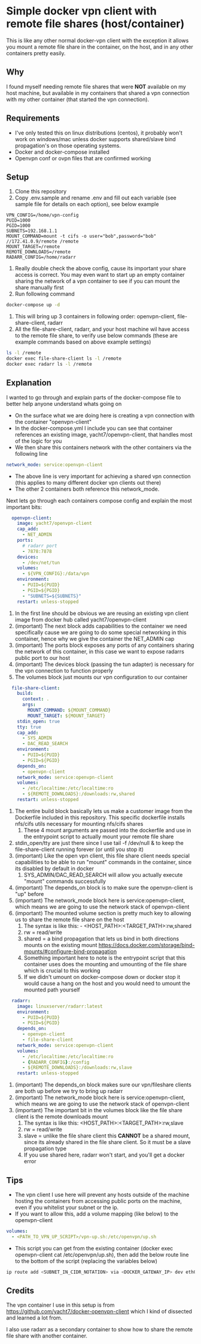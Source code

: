# Simple docker vpn client with remote file shares (host/container)

This is like any other normal docker-vpn client with the exception it allows you mount a remote file share in the container, on the host, and in any other containers pretty easily.

## Why

I found myself needing remote file shares that were **NOT** available on my host machine, but available in my containers that shared a vpn connection with my other container (that started the vpn connection).

## Requirements

- I've only tested this on linux distributions (centos), it probably won't work on windows/mac unless docker supports shared/slave bind propagation's on those operating systems.
- Docker and docker-compose installed
- Openvpn conf or ovpn files that are confirmed working

## Setup

1. Clone this repository
1. Copy .env.sample and rename .env and fill out each variable (see sample file for details on each option), see below example
```
VPN_CONFIG=/home/vpn-config
PUID=1000
PGID=1000
SUBNETS=192.168.1.1
MOUNT_COMMAND=mount -t cifs -o user="bob",password="bob" //172.41.0.9/remote /remote
MOUNT_TARGET=/remote
REMOTE_DOWNLOADS=/remote
RADARR_CONFIG=/home/radarr
```
1. Really double check the above config, cause its important your share access is correct. You may even want to start up an empty container sharing the network of a vpn container to see if you can mount the share manually first
1. Run following command
```bash
docker-compose up -d
```
1. This will bring up 3 containers in following order: openvpn-client, file-share-client, radarr
1. All the file-share-client, radarr, and your host machine wil have access to the remote file share, to verify use below commands (these are example commands based on above example settings)
```bash
ls -l /remote
docker exec file-share-client ls -l /remote
docker exec radarr ls -l /remote
```

## Explanation

I wanted to go through and explain parts of the docker-compose file to better help anyone understand whats going on

- On the surface what we are doing here is creating a vpn connection with the container "openvpn-client"
- In the docker-compose.yml I include you can see that container references an existing image, yacht7/openvpn-client, that handles most of the logic for you
- We then share this containers network with the other containers via the following line
```yaml
network_mode: service:openvpn-client
```
- The above line is very important for achieving a shared vpn connection (this applies to many different docker vpn clients out there)
- The other 2 containers both reference this network_mode.

Next lets go through each containers compose config and explain the most important bits:

```yaml
  openvpn-client:
    image: yacht7/openvpn-client
    cap_add:
      - NET_ADMIN
    ports:
      # radarr port
      - 7878:7878 
    devices:
      - /dev/net/tun
    volumes:
      - ${VPN_CONFIG}:/data/vpn
    environment:
      - PUID=${PUID}
      - PGID=${PGID}
      - "SUBNETS=${SUBNETS}"
    restart: unless-stopped
```

   1. In the first line should be obvious we are reusing an existing vpn client image from docker hub called yacht7/openvpn-client
   1. (important) The next block adds capabilities to the container we need specifically cause we are going to do some special networking in this container, hence why we give the container the NET_ADMIN cap
   1. (important) The ports block exposes any ports of any containers sharing the network of this container, in this case we want to expose radarrs public port to our host
   1. (important) The devices block (passing the tun adapter) is necessary for the vpn connection to function properly
   1. The volumes block just mounts our vpn configuration to our container

```yaml
  file-share-client:
    build:
      context: .
      args:
        MOUNT_COMMAND: ${MOUNT_COMMAND}
        MOUNT_TARGET: ${MOUNT_TARGET}
    stdin_open: true
    tty: true
    cap_add:
      - SYS_ADMIN
      - DAC_READ_SEARCH
    environment:
      - PUID=${PUID}
      - PGID=${PGID}
    depends_on:
      - openvpn-client
    network_mode: service:openvpn-client
    volumes:
      - /etc/localtime:/etc/localtime:ro
      - ${REMOTE_DOWNLOADS}:/downloads:rw,shared
    restart: unless-stopped
```

   1. The entire build block basically lets us make a customer image from the Dockerfile included in this repository. This specific dockerfile installs nfs/cifs utils necessary for mounting nfs/cifs shares
       1. These 4 mount arguments are passed into the dockerfile and use in the entrypoint script to actually mount your remote file share
   1. stdin_open/tty are just there since I use tail -f /dev/null & to keep the file-share-client running forever (or until you stop it)
   1. (important) Like the open vpn client, this file share client needs special capabilities to be able to run "mount" commands in the container, since its disabled by default in docker
       1. SYS_ADMIN/DAC_READ_SEARCH will allow you actually execute "mount" commands successfully
   1. (important) The depends_on block is to make sure the openvpn-client is "up" before
   1. (important) The network_mode block here is service:openvpn-client, which means we are going to use the network stack of openvpn-client
   1. (important) The mounted volume section is pretty much key to allowing us to share the remote file share on the host
       1. The syntax is like this: - <HOST_PATH>:<TARGET_PATH>:rw,shared
       1. rw = read/write
       1. shared = a bind propagation that lets us bind in both directions mounts on the existing mount https://docs.docker.com/storage/bind-mounts/#configure-bind-propagation
       1. Something important here to note is the entrypoint script that this container uses does the mounting and umounting of the file share which is crucial to this working
       1. If we didn't umount on docker-compose down or docker stop <container-name> it would cause a hang on the host and you would need to umount the mounted path yourself

```yaml
  radarr:
    image: linuxserver/radarr:latest
    environment:
      - PUID=${PUID}
      - PGID=${PGID}
    depends_on:
      - openvpn-client
      - file-share-client
    network_mode: service:openvpn-client
    volumes:
      - /etc/localtime:/etc/localtime:ro
      - {RADARR_CONFIG}:/config
      - ${REMOTE_DOWNLOADS}:/downloads:rw,slave
    restart: unless-stopped
```

   1. (important) The depends_on block makes sure our vpn/fileshare clients are both up before we try to bring up radarr
   1. (important) The network_mode block here is service:openvpn-client, which means we are going to use the network stack of openvpn-client
   1. (important) The important bit in the volumes block like the file share client is the remote downloads mount
       1. The syntax is like this: <HOST_PATH>:<TARGET_PATH>:rw,slave
       1. rw = read/write
       1. slave = unlike the file share client this **CANNOT** be a shared mount, since its already shared in the file share client. So it must be a slave propagation type
       1. If you use shared here, radarr won't start, and you'll get a docker error

## Tips

- The vpn client I use here will prevent any hosts outside of the machine hosting the containers from accessing public ports on the machine, even if you whitelist your subnet or the ip.
- If you want to allow this, add a volume mapping (like below) to the openvpn-client
```yaml
volumes:
  - <PATH_TO_VPN_UP_SCRIPT>/vpn-up.sh:/etc/openvpn/up.sh
```
- This script you can get from the existing container (docker exec openvpn-client cat /etc/openvpn/up.sh), then add the below route line to the bottom of the script (replacing the variables below)
```bash
ip route add <SUBNET_IN_CIDR_NOTATION> via <DOCKER_GATEWAY_IP> dev eth0
```

## Credits

The vpn container I use in this setup is from https://github.com/yacht7/docker-openvpn-client which I kind of dissected and learned a lot from. 

I also use radarr as a secondary container to show how to share the remote file share with another container.
